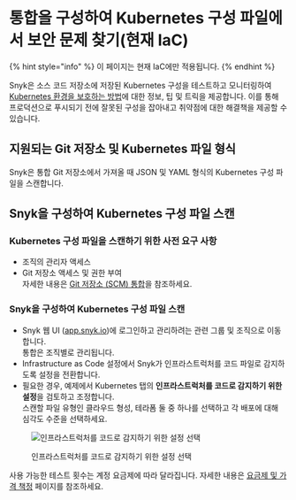 # 통합을 구성하여 Kubernetes 구성 파일에서 보안 문제 찾기(현재 IaC)

{% hint style="info" %}
이 페이지는 현재 IaC에만 적용됩니다.
{% endhint %}

Snyk은 소스 코드 저장소에 저장된 Kubernetes 구성을 테스트하고 모니터링하여 [Kubernetes 환경을 보호하는 방법](https://snyk.io/learn/kubernetes-security/)에 대한 정보, 팁 및 트릭을 제공합니다. 이를 통해 프로덕션으로 푸시되기 전에 잘못된 구성을 잡아내고 취약점에 대한 해결책을 제공할 수 있습니다.

## 지원되는 Git 저장소 및 Kubernetes 파일 형식

Snyk은 통합 Git 저장소에서 가져올 때 JSON 및 YAML 형식의 Kubernetes 구성 파일을 스캔합니다.

## Snyk을 구성하여 Kubernetes 구성 파일 스캔

### **Kubernetes 구성 파일을 스캔하기 위한 사전 요구 사항**

* 조직의 관리자 액세스
* Git 저장소 액세스 및 권한 부여\
  자세한 내용은 [Git 저장소 (SCM) 통합](../../../../scm-ide-and-ci-cd-integrations/snyk-scm-integrations/)을 참조하세요.

### **Snyk을 구성하여 Kubernetes 구성 파일 스캔**

* Snyk 웹 UI ([app.snyk.io](https://app.snyk.io))에 로그인하고 관리하려는 관련 그룹 및 조직으로 이동합니다.\
  통합은 조직별로 관리됩니다.
* Infrastructure as Code 설정에서 Snyk가 인프라스트럭처를 코드 파일로 감지하도록 설정을 전환합니다.
* 필요한 경우, 예제에서 Kubernetes 탭의 **인프라스트럭처를 코드로 감지하기 위한 설정**을 검토하고 조정합니다.\
  스캔할 파일 유형인 클라우드 형성, 테라폼 둘 중 하나를 선택하고 각 배포에 대해 심각도 수준을 선택하세요.

<figure><img src="https://docs.snyk.io/~gitbook/image?url=https%3A%2F%2F2533899886-files.gitbook.io%2F%7E%2Ffiles%2Fv0%2Fb%2Fgitbook-x-prod.appspot.com%2Fo%2Fspaces%252F-MdwVZ6HOZriajCf5nXH%252Fuploads%252F6nr3X5R9GQQEv74L0olw%252Fimage.png%3Falt%3Dmedia%26token%3D8464b11f-447f-4715-a7fa-9d0d9671baa5&#x26;width=768&#x26;dpr=4&#x26;quality=100&#x26;sign=419597f9&#x26;sv=2" alt="인프라스트럭처를 코드로 감지하기 위한 설정 선택"><figcaption><p>인프라스트럭처를 코드로 감지하기 위한 설정 선택</p></figcaption></figure>

사용 가능한 테스트 횟수는 계정 요금제에 따라 달라집니다. 자세한 내용은 [요금제 및 가격 책정](https://snyk.io/plans/) 페이지를 참조하세요.
